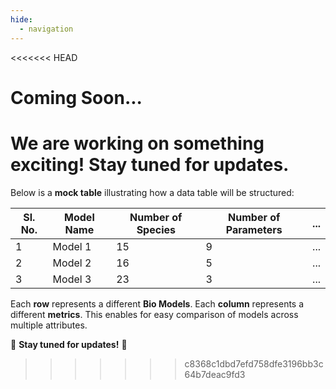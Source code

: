 ```yaml
---
hide:
  - navigation
---
```


<<<<<<< HEAD
# Coming Soon...

We are working on something exciting! Stay tuned for updates.
=======
Below is a **mock table** illustrating how a data table will be structured:

| Sl. No. | **Model Name** | Number of Species | Number of Parameters | ... |
|---------|--------------|------------------|----------------------|-----|
| 1       | Model 1      | 15               | 9                    | ... |
| 2       | Model 2      | 16               | 5                    | ... |
| 3       | Model 3      | 23               | 3                    | ... |

Each **row** represents a different **Bio Models**. Each **column** represents a different **metrics**. This enables for easy comparison of models across multiple attributes.

📢 **Stay tuned for updates!** 🎉  
>>>>>>> c8368c1dbd7efd758dfe3196bb3c64b7deac9fd3
